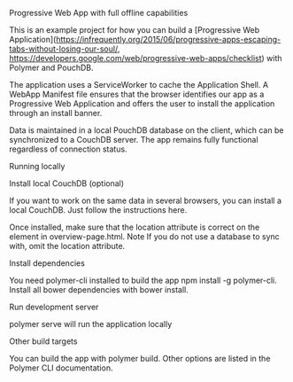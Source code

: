 Progressive Web App with full offline capabilities

This is an example project for how you can build a [Progressive Web Application](https://infrequently.org/2015/06/progressive-apps-escaping-tabs-without-losing-our-soul/, https://developers.google.com/web/progressive-web-apps/checklist) with Polymer and PouchDB.

The application uses a ServiceWorker to cache the Application Shell. A WebApp Manifest file ensures that the browser identifies our app as a Progressive Web Application and offers the user to install the application through an install banner.

Data is maintained in a local PouchDB database on the client, which can be synchronized to a CouchDB server. The app remains fully functional regardless of connection status.

Running locally

Install local CouchDB (optional)

If you want to work on the same data in several browsers, you can install a local CouchDB. Just follow the instructions here.

Once installed, make sure that the location attribute is correct on the <pouch-db> element in overview-page.html. Note If you do not use a database to sync with, omit the location attribute.

Install dependencies

You need polymer-cli installed to build the app npm install -g polymer-cli. Install all bower dependencies with bower install.

Run development server

polymer serve will run the application locally

Other build targets

You can build the app with polymer build. Other options are listed in the Polymer CLI documentation.